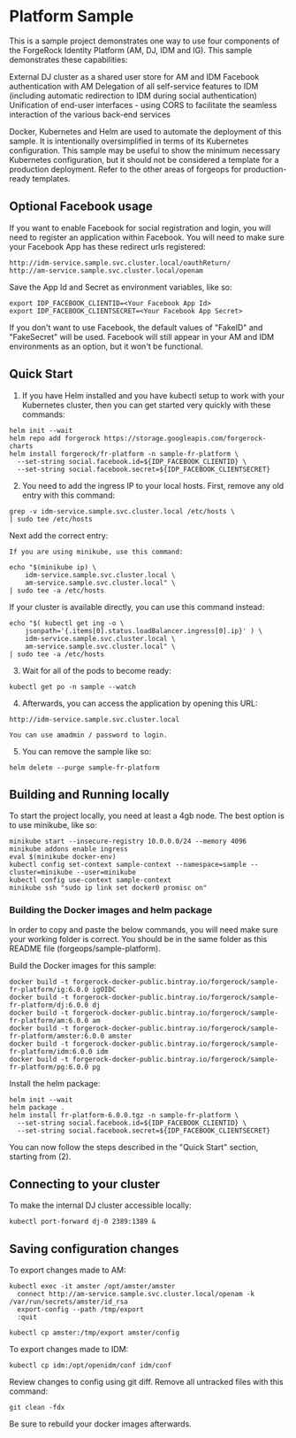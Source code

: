 # Platform Sample

This is a sample project demonstrates one way to use four components of the ForgeRock Identity Platform (AM, DJ, IDM and IG). This sample demonstrates these capabilities:

External DJ cluster as a shared user store for AM and IDM
Facebook authentication with AM
Delegation of all self-service features to IDM (including automatic redirection to IDM during social authentication)
Unification of end-user interfaces - using CORS to facilitate the seamless interaction of the various back-end services

Docker, Kubernetes and Helm are used to automate the deployment of this sample. It is intentionally oversimplified in terms of its Kubernetes configuration. This sample may be useful to show the minimum necessary Kubernetes configuration, but it should not be considered a template for a production deployment. Refer to the other areas of forgeops for production-ready templates.

## Optional Facebook usage

If you want to enable Facebook for social registration and login, you will need to register an application within Facebook. You will need to make sure your Facebook App has these redirect urls registered:

    http://idm-service.sample.svc.cluster.local/oauthReturn/
    http://am-service.sample.svc.cluster.local/openam

Save the App Id and Secret as environment variables, like so:

    export IDP_FACEBOOK_CLIENTID=<Your Facebook App Id>
    export IDP_FACEBOOK_CLIENTSECRET=<Your Facebook App Secret>

If you don't want to use Facebook, the default values of "FakeID" and "FakeSecret" will be used. Facebook will still appear in your AM and IDM environments as an option, but it won't be functional.

## Quick Start

1. If you have Helm installed and you have kubectl setup to work with your Kubernetes cluster, then you can get started very quickly with these commands:
```
helm init --wait
helm repo add forgerock https://storage.googleapis.com/forgerock-charts
helm install forgerock/fr-platform -n sample-fr-platform \
  --set-string social.facebook.id=${IDP_FACEBOOK_CLIENTID} \
  --set-string social.facebook.secret=${IDP_FACEBOOK_CLIENTSECRET}
```

2. You need to add the ingress IP to your local hosts. First, remove any old entry with this command:
```
grep -v idm-service.sample.svc.cluster.local /etc/hosts \
| sudo tee /etc/hosts
```
Next add the correct entry:

    If you are using minikube, use this command:
```
echo "$(minikube ip) \
    idm-service.sample.svc.cluster.local \
    am-service.sample.svc.cluster.local" \
| sudo tee -a /etc/hosts
```
If your cluster is available directly, you can use this command instead:
```
echo "$( kubectl get ing -o \
    jsonpath='{.items[0].status.loadBalancer.ingress[0].ip}' ) \
    idm-service.sample.svc.cluster.local \
    am-service.sample.svc.cluster.local" \
| sudo tee -a /etc/hosts
```

3. Wait for all of the pods to become ready:
```
kubectl get po -n sample --watch
```

4. Afterwards, you can access the application by opening this URL:
```
http://idm-service.sample.svc.cluster.local
```

    You can use amadmin / password to login.

5. You can remove the sample like so:
```
helm delete --purge sample-fr-platform
```

## Building and Running locally

To start the project locally, you need at least a 4gb node. The best option is to use minikube, like so:

    minikube start --insecure-registry 10.0.0.0/24 --memory 4096
    minikube addons enable ingress
    eval $(minikube docker-env)
    kubectl config set-context sample-context --namespace=sample --cluster=minikube --user=minikube
    kubectl config use-context sample-context
    minikube ssh "sudo ip link set docker0 promisc on"

### Building the Docker images and helm package

In order to copy and paste the below commands, you will need make sure your working folder is correct. You should be in the same folder as this README file (forgeops/sample-platform).

Build the Docker images for this sample:

    docker build -t forgerock-docker-public.bintray.io/forgerock/sample-fr-platform/ig:6.0.0 igOIDC
    docker build -t forgerock-docker-public.bintray.io/forgerock/sample-fr-platform/dj:6.0.0 dj
    docker build -t forgerock-docker-public.bintray.io/forgerock/sample-fr-platform/am:6.0.0 am
    docker build -t forgerock-docker-public.bintray.io/forgerock/sample-fr-platform/amster:6.0.0 amster
    docker build -t forgerock-docker-public.bintray.io/forgerock/sample-fr-platform/idm:6.0.0 idm
    docker build -t forgerock-docker-public.bintray.io/forgerock/sample-fr-platform/pg:6.0.0 pg

Install the helm package:

    helm init --wait
    helm package .
    helm install fr-platform-6.0.0.tgz -n sample-fr-platform \
      --set-string social.facebook.id=${IDP_FACEBOOK_CLIENTID} \
      --set-string social.facebook.secret=${IDP_FACEBOOK_CLIENTSECRET}

You can now follow the steps described in the "Quick Start" section, starting from (2).

## Connecting to your cluster

To make the internal DJ cluster accessible locally:

    kubectl port-forward dj-0 2389:1389 &

## Saving configuration changes

To export changes made to AM:

    kubectl exec -it amster /opt/amster/amster
      connect http://am-service.sample.svc.cluster.local/openam -k /var/run/secrets/amster/id_rsa
      export-config --path /tmp/export
      :quit

    kubectl cp amster:/tmp/export amster/config


To export changes made to IDM:

    kubectl cp idm:/opt/openidm/conf idm/conf

Review changes to config using git diff. Remove all untracked files with this command:

    git clean -fdx

Be sure to rebuild your docker images afterwards.
